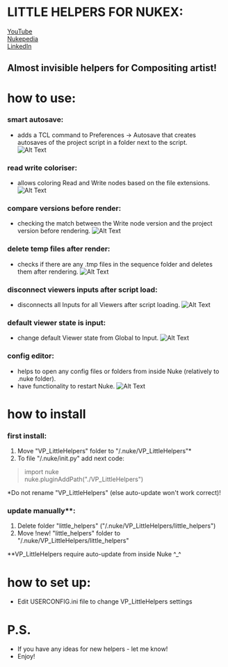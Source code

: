 # LITTLE HELPERS FOR NUKEX:

[YouTube](https://www.youtube.com/)  
[Nukepedia](http://www.nukepedia.com/)  
[LinkedIn](https://www.linkedin.com/in/vladislav-parfentev-7b89b9233/)

## Almost invisible helpers for Compositing artist!

# how to use:

### smart autosave:

- adds a TCL command to Preferences -> Autosave that creates autosaves of the project script in a folder next to the
  script.  
![Alt Text](https://parfprod.com/URLS/little_helpers/smart_autosave_v001.gif)

### read write coloriser:
- allows coloring Read and Write nodes based on the file extensions.
![Alt Text](https://parfprod.com/URLS/little_helpers/read_write_colorizer_v001.gif)

### compare versions before render:
- checking the match between the Write node version and the project version before rendering.
  ![Alt Text](https://parfprod.com/URLS/little_helpers/check_ver_before_render_v001.gif)

### delete temp files after render:

- checks if there are any .tmp files in the sequence folder and deletes them after rendering.
  ![Alt Text](https://parfprod.com/URLS/little_helpers/delete_temp_files_v001.gif)

### disconnect viewers inputs after script load:

- disconnects all Inputs for all Viewers after script loading.
  ![Alt Text](https://parfprod.com/URLS/little_helpers/disconnect_viewer_inputs_v001.gif)

### default viewer state is input:

- change default Viewer state from Global to Input.
  ![Alt Text](https://parfprod.com/URLS/little_helpers/default_is_input_v001.png)

### config editor:

- helps to open any config files or folders from inside Nuke (relatively to .nuke folder).
- have functionality to restart Nuke.
  ![Alt Text](https://parfprod.com/URLS/little_helpers/config_helper_v001.gif)

# how to install

### first install:

1) Move "VP_LittleHelpers" folder to "/.nuke/VP_LittleHelpers"*
2) To file "/.nuke/init.py" add next code:

> import nuke  
> nuke.pluginAddPath("./VP_LittleHelpers")

*Do not rename "VP_LittleHelpers" (else auto-update won't work correct)!

### update manually**:
1) Delete folder "little_helpers" ("/.nuke/VP_LittleHelpers/little_helpers")
2) Move !new! "little_helpers" folder to "/.nuke/VP_LittleHelpers/little_helpers"

**VP_LittleHelpers require auto-update from inside Nuke ^_^

#  how to set up:
- Edit USERCONFIG.ini file to change VP_LittleHelpers settings

#  P.S.
- If you have any ideas for new helpers - let me know!
- Enjoy!
